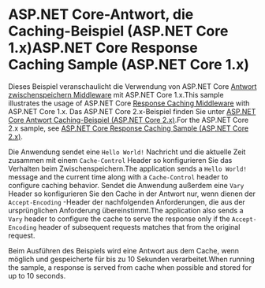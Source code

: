 # <a name="aspnet-core-response-caching-sample-aspnet-core-1x"></a><span data-ttu-id="f5304-101">ASP.NET Core-Antwort, die Caching-Beispiel (ASP.NET Core 1.x)</span><span class="sxs-lookup"><span data-stu-id="f5304-101">ASP.NET Core Response Caching Sample (ASP.NET Core 1.x)</span></span>

<span data-ttu-id="f5304-102">Dieses Beispiel veranschaulicht die Verwendung von ASP.NET Core [Antwort zwischenspeichern Middleware](xref:performance/caching/middleware) mit ASP.NET Core 1.x.</span><span class="sxs-lookup"><span data-stu-id="f5304-102">This sample illustrates the usage of ASP.NET Core [Response Caching Middleware](xref:performance/caching/middleware) with ASP.NET Core 1.x.</span></span> <span data-ttu-id="f5304-103">Das ASP.NET Core 2.x-Beispiel finden Sie unter [ASP.NET Core Antwort Caching-Beispiel (ASP.NET Core 2.x)](https://github.com/aspnet/Docs/tree/master/aspnetcore/performance/caching/middleware/samples/2.x).</span><span class="sxs-lookup"><span data-stu-id="f5304-103">For the ASP.NET Core 2.x sample, see [ASP.NET Core Response Caching Sample (ASP.NET Core 2.x)](https://github.com/aspnet/Docs/tree/master/aspnetcore/performance/caching/middleware/samples/2.x).</span></span>

<span data-ttu-id="f5304-104">Die Anwendung sendet eine `Hello World!` Nachricht und die aktuelle Zeit zusammen mit einem `Cache-Control` Header so konfigurieren Sie das Verhalten beim Zwischenspeichern.</span><span class="sxs-lookup"><span data-stu-id="f5304-104">The application sends a `Hello World!` message and the current time along with a `Cache-Control` header to configure caching behavior.</span></span> <span data-ttu-id="f5304-105">Sendet die Anwendung außerdem eine `Vary` Header so konfigurieren Sie den Cache in der Antwort nur, wenn dienen der `Accept-Encoding` -Header der nachfolgenden Anforderungen, die aus der ursprünglichen Anforderung übereinstimmt.</span><span class="sxs-lookup"><span data-stu-id="f5304-105">The application also sends a `Vary` header to configure the cache to serve the response only if the `Accept-Encoding` header of subsequent requests matches that from the original request.</span></span>

<span data-ttu-id="f5304-106">Beim Ausführen des Beispiels wird eine Antwort aus dem Cache, wenn möglich und gespeicherte für bis zu 10 Sekunden verarbeitet.</span><span class="sxs-lookup"><span data-stu-id="f5304-106">When running the sample, a response is served from cache when possible and stored for up to 10 seconds.</span></span>
